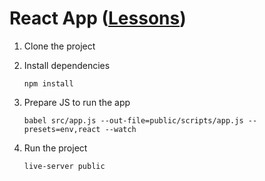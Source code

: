 # React App ([Lessons](https://github.com/Rapid-Learning/react-indecision-app/blob/master/LESSONS.md))
1. Clone the project

2. Install dependencies
   ```
   npm install
   ```
   
3. Prepare JS to run the app
   ```
   babel src/app.js --out-file=public/scripts/app.js --presets=env,react --watch
   ```    
  
4. Run the project
   ```
   live-server public
   ```
